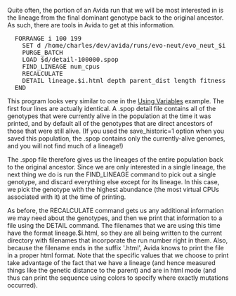 Quite often, the portion of an Avida run that we will be most interested in is the lineage from the final dominant genotype back to the original ancestor. As such, there are tools in Avida to get at this information.

<pre>
  FORRANGE i 100 199
    SET d /home/charles/dev/avida/runs/evo-neut/evo_neut_$i
    PURGE_BATCH
    LOAD $d/detail-100000.spop
    FIND_LINEAGE num_cpus
    RECALCULATE
    DETAIL lineage.$i.html depth parent_dist length fitness html.sequence
  END
</pre>

This program looks very similar to one in the <a href="http://avida.devosoft.org/wiki/documentation/configuration-and-command-reference/sample-programs-from-analyze-mode/using-variables/" title="Using Variables">Using Variables</a> example. The first four lines are actually identical. A .spop detail file contains all of the genotypes that were currently alive in the population at the time it was printed, and by default all of the genotypes that are direct ancestors of those that were still alive. (If you used the save_historic=1 option when you saved this population, the .spop contains only the currently-alive genomes, and you will not find much of a lineage!)

The .spop file therefore gives us the lineages of the entire population back to the original ancestor. Since we are only interested in a single lineage, the next thing we do is run the FIND_LINEAGE command to pick out a single genotype, and discard everything else except for its lineage. In this case, we pick the genotype with the highest abundance (the most virtual CPUs associated with it) at the time of printing.

As before, the RECALCULATE command gets us any additional information we may need about the genotypes, and then we print that information to a file using the DETAIL command. The filenames that we are using this time have the format lineage.$i.html, so they are all being written to the current directory with filenames that incorporate the run number right in them. Also, because the filename ends in the suffix '.html', Avida knows to print the file in a proper html format. Note that the specific values that we choose to print take advantage of the fact that we have a lineage (and hence measured things like the genetic distance to the parent) and are in html mode (and thus can print the sequence using colors to specify where exactly mutations occurred).
